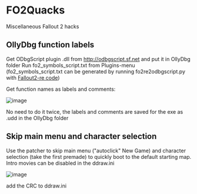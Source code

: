 # FO2Quacks
Miscellaneous Fallout 2 hacks 

## OllyDbg function labels

Get ODbgScript plugin .dll from http://odbgscript.sf.net and put it in OllyDbg folder
Run fo2_symbols_script.txt from Plugins-menu (fo2_symbols_script.txt can be generated by running fo2re2odbgscript.py with [Fallout2-re code](https://github.com/alexbatalov/fallout2-re))

Get function names as labels and comments:

![image](https://github.com/user-attachments/assets/da357646-f6f4-4e03-bfe1-3b1f30508206)

No need to do it twice, the labels and comments are saved for the exe as .udd in the OllyDbg folder

## Skip main menu and character selection

Use the patcher to skip main menu ("autoclick" New Game) and character selection (take the first premade) to quickly boot to the default starting map. Intro movies can be disabled in the ddraw.ini

![image](https://github.com/user-attachments/assets/29ed3baf-8640-49c9-8cc5-b29ac11aef89)

add the CRC to ddraw.ini
